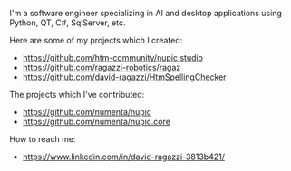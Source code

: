 I'm a software engineer specializing in AI and desktop applications using Python, QT, C#, SqlServer, etc.

Here are some of my projects which I created:
* https://github.com/htm-community/nupic.studio
* https://github.com/ragazzi-robotics/ragaz
* https://github.com/david-ragazzi/HtmSpellingChecker

The projects which I've contributed:
* https://github.com/numenta/nupic
* https://github.com/numenta/nupic.core

How to reach me:
* https://www.linkedin.com/in/david-ragazzi-3813b421/
